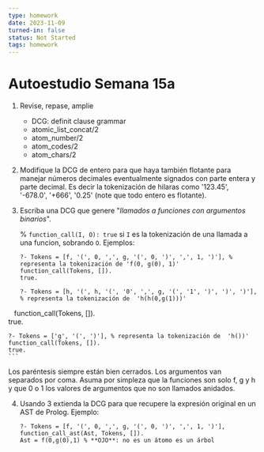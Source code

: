 ```yaml
---
type: homework
date: 2023-11-09
turned-in: false
status: Not Started
tags: homework
---
```

#  Autoestudio Semana 15a
1. Revise, repase, amplie
	- DCG: definit clause grammar
	- atomic_list_concat/2
	- atom_number/2
	- atom_codes/2
	- atom_chars/2
2. Modifique la DCG de entero para que haya también flotante para manejar números decimales eventualmente signados con parte entera y parte decimal. Es decir la tokenización de hilaras como '123.45', '-678.0', '+666', '0.25' (note que todo entero es flotante).
3. Escriba una DCG que genere "*llamados a funciones con argumentos binarios*".

	% `function_call(I, O): true` si `I` es la tokenización de una llamada a una funcion, sobrando `O`.
	Ejemplos:
	```
	?- Tokens = [f, '(', 0, ',', g, '(', 0, ')', ',', 1, ')'], % representa la tokenización de 'f(0, g(0), 1)'
	function_call(Tokens, []).
	true.

	?- Tokens = [h, '(', h, '(', '0', ',', g, '(', '1', ')', ')', ')'], % representa la tokenización de  'h(h(0,g(1)))'  
   function_call(Tokens, []).  
	true.  
  
	?- Tokens = ['g', '(', ')'], % representa la tokenización de  'h())'  
	function_call(Tokens, []).  
	true.
	```
Los paréntesis siempre están bien cerrados. Los argumentos van separados por coma. Asuma por simpleza que la funciones son solo f, g y h y que 0 o 1 los valores de argumentos que no son llamados anidados.

4. Usando 3 extienda la DCG para que recupere la expresión original en un AST de Prolog.
	Ejemplo:
	```
	?- Tokens = [f, '(', 0, ',', g, '(', 0, ')', ',', 1, ')'], 
	function_call_ast(Ast, Tokens, []).
	Ast = f(0,g(0),1) % **OJO**: no es un átomo es un árbol
	```
	
